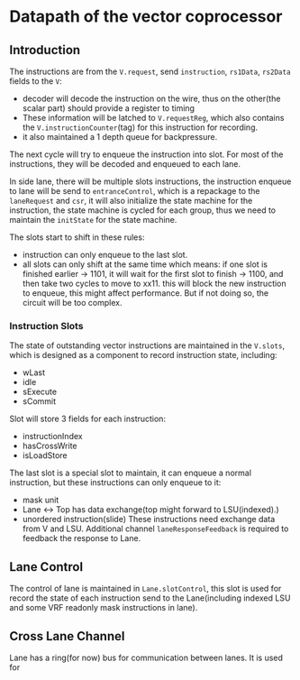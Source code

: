 # Datapath of the vector coprocessor

## Introduction

The instructions are from the `V.request`, send `instruction`, `rs1Data`, `rs2Data` fields to the `V`:

- decoder will decode the instruction on the wire, thus on the other(the scalar part) should provide a register to timing
- These information will be latched to `V.requestReg`, which also contains the `V.instructionCounter`(tag) for this instruction for recording.
- it also maintained a 1 depth queue for backpressure.

The next cycle will try to enqueue the instruction into slot. For most of the instructions, they will be decoded and enqueued to each lane.

In side lane, there will be multiple slots instructions, the instruction enqueue to lane will be send to `entranceControl`,
which is a repackage to the `laneRequest` and `csr`, it will also initialize the state machine for the instruction,
the state machine is cycled for each group, thus we need to maintain the `initState` for the state machine.

The slots start to shift in these rules:

- instruction can only enqueue to the last slot.
- all slots can only shift at the same time which means:
  if one slot is finished earlier -> 1101, it will wait for the first slot to finish -> 1100, and then take two cycles to move to xx11.
  this will block the new instruction to enqueue, this might affect performance. But if not doing so, the circuit will be too complex.

### Instruction Slots

The state of outstanding vector instructions are maintained in the `V.slots`, which is designed as a component to record instruction state, including:

- wLast
- idle
- sExecute
- sCommit

Slot will store 3 fields for each instruction:

- instructionIndex
- hasCrossWrite
- isLoadStore

The last slot is a special slot to maintain, it can enqueue a normal instruction, but these instructions can only enqueue to it:

- mask unit
- Lane <-> Top has data exchange(top might forward to LSU(indexed).)
- unordered instruction(slide)
  These instructions need exchange data from V and LSU.
  Additional channel `laneResponseFeedback` is required to feedback the response to Lane.

## Lane Control

The control of lane is maintained in `Lane.slotControl`,
this slot is used for record the state of each instruction send to the Lane(including indexed LSU and some VRF readonly mask instructions in lane).

## Cross Lane Channel

Lane has a ring(for now) bus for communication between lanes. It is used for